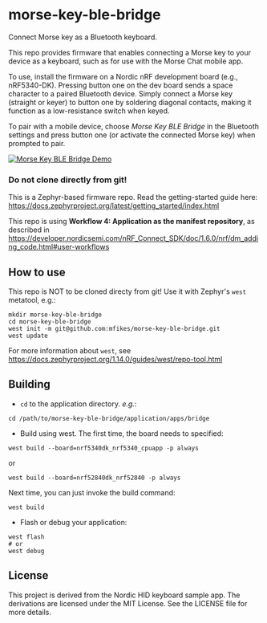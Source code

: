 # morse-key-ble-bridge
Connect Morse key as a Bluetooth keyboard.

This repo provides firmware that enables connecting a Morse key to your device as a keyboard, such as for use with the Morse Chat mobile app.

To use, install the firmware on a Nordic nRF development board (e.g., nRF5340-DK). Pressing button one on the dev board sends a space character to a paired Bluetooth device. Simply connect a Morse key (straight or keyer) to button one by soldering diagonal contacts, making it function as a low-resistance switch when keyed.

To pair with a mobile device, choose _Morse Key BLE Bridge_ in the Bluetooth settings and press button one (or activate the connected Morse key) when prompted to pair.

[![Morse Key BLE Bridge Demo](http://img.youtube.com/vi/O0wdYhWQfyg/0.jpg)](http://www.youtube.com/watch?v=O0wdYhWQfyg "Morse Key BLE Bridge Demo")

### Do not clone directly from git!

This is a Zephyr-based firmware repo.
Read the getting-started guide here: <https://docs.zephyrproject.org/latest/getting_started/index.html>

This repo is using **Workflow 4: Application as the manifest repository**,
as described in <https://developer.nordicsemi.com/nRF_Connect_SDK/doc/1.6.0/nrf/dm_adding_code.html#user-workflows>


## How to use

This repo is NOT to be cloned directy from git!
Use it with Zephyr's `west` metatool, e.g.:
```
mkdir morse-key-ble-bridge
cd morse-key-ble-bridge
west init -m git@github.com:mfikes/morse-key-ble-bridge.git
west update
```

For more information about `west`, see <https://docs.zephyrproject.org/1.14.0/guides/west/repo-tool.html>


## Building

* `cd` to the application directory.
 _e.g._:
 ```
 cd /path/to/morse-key-ble-bridge/application/apps/bridge
 ```

* Build using west. The first time, the board needs to specified:
 ```
 west build --board=nrf5340dk_nrf5340_cpuapp -p always
 ```
 or
 ```
 west build --board=nrf52840dk_nrf52840 -p always
 ```

 Next time, you can just invoke the build command:
 ```
 west build
 ```

* Flash or debug your application:
 ```
 west flash
 # or
 west debug
 ```
 
## License

This project is derived from the Nordic HID keyboard sample app. The derivations are licensed under the MIT License. See the LICENSE file for more details.
